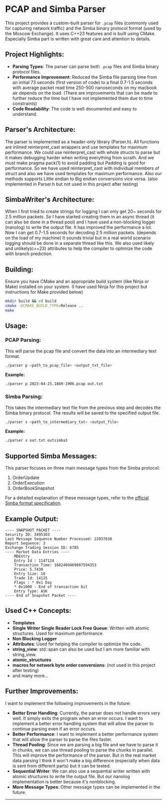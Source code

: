 
# PCAP and Simba Parser

This project provides a custom-built parser for `.pcap` files (commonly used for capturing network traffic) and the Simba binary protocol format (used by the Moscow Exchange). It uses C++23 features and is built using CMake.
Especially Simba part is written with great care and attention to details.
## Project Highlights:
- **Parsing Types**: The parser can parse both `.pcap` files and Simba binary protocol files.
- **Performance Improvement**: Reduced the Simba file parsing time from an initial 73 seconds (first version of code) to a final 0.7-1.5 seconds with average packet read time 250-500 nanoseconds on my macbook air depends on the load. 
(There are improvements that can be made to further reduce the time but I have not implemented them due to time constraints)
- **Code Readability**: The code is well documented and easy to understand.

## Parser's Architecture:
The parser is implemented as a header-only library (Parser.h). All functions are inlined reinterpret_cast wrappers and use templates for maximum performance.
We could use reinterpret_cast with whole structs to parse but it makes debugging harder when writing everything from scrath. And we must make pragma pack(1) to 
avoid padding but Padding is good for performance. So we have used reinterpret_cast with individual members of struct and also we have used templates for maximum performance.
Also our methods supports Little endian to Big endian conversions vice versa. (also implemented in Parser.h but not used in this project after testing)

## SimbaWriter's Architecture:
When I first tried to create strings for logging I can only get 20~ seconds for 2.5 million packets. So I have started creating them in an async thread (it can also be done in a thread pool)
and I have used a non-blocking logger (nanolog) to write the output file. It has improved the performance a lot. Now I can get 0.7-1.5 seconds for decoding 2.5 million packets. (depends on the load of my machine)
It sounds trivial but in a real world scenario logging should be done in a separate thread like this.
We also used likely and unlikely(c++23) attributes to help the compiler to optimize the code with branch prediction.

## Building:
Ensure you have CMake and an appropriate build system (like Ninja or Make) installed on your system.
(I have used Ninja for this project but instructions for Make provided below)
```bash
mkdir build && cd build
cmake -DCMAKE_BUILD_TYPE=Release ..
make
```


## Usage:

### PCAP Parsing:

This will parse the pcap file and convert the data into an intermediary text format.

```bash
./parser p <path_to_pcap_file> <output_txt_file>
```

**Example:**

```bash
./parser p 2023-04-25.1849-1906.pcap out.txt
```

### Simba Parsing:

This takes the intermediary text file from the previous step and decodes the Simba binary protocol. The results will be saved to the specified output file.

```bash
./parser s <path_to_intermediary_txt> <output_file>
```

**Example:**

```bash
./parser s out.txt outsimba3
```


## Supported Simba Messages:

This parser focuses on three main message types from the Simba protocol:
1. OrderUpdate
2. OrderExecution
3. OrderBookSnapshot

For a detailed explanation of these message types, refer to the [official Simba format specification](http://ftp.moex.ru/pub/SIMBA/Spectra/prod/doc/spectra_simba_en.pdf).

## Example Output:
```
---- SNAPSHOT PACKET ----
Security ID: 3495103
Last Message Sequence Number Processed: 22037630
Report Sequence: 3
Exchange Trading Session ID: 6785
---- Market Data Entries ----
    MDEntry
    Entry Id : 1147124
    Transaction Time: 1682409469887594353
    Price: 5.7430
    Entry Size: 10
    Trade Id: 14125
    Flags : * 0x1 Day
    * 0x1000 - End of transaction bit
    Entry Type: ASK
---- End of Snapshot Packet ----
```
## Used C++ Concepts:
- **Templates**
- **Single Writer Single Reader Lock Free Queue**: Written with atomic structures. Used for maximum performance.
- **Non Blocking Logger**
- **Attributes**: Used for helping the compiler to optimize the code.
- **string_view**: std::span can also be used but I am more familiar with string_view.
- **atomic_structures**
- **macros for network byte order conversions**: (not used in this project after testing)
- and many more...
## Further Improvements:
I want to implement the following improvements in the future:
- **Better Error Handling**: Currently, the parser does not handle errors very well. It simply exits the program when an error occurs. I want to implement a better error handling system that will allow the parser to continue parsing even if an error occurs.
- **Better Performance**: I want to implement a better performance system that will allow the parser to parse the files faster.
- **Thread Pooling**: Since we are parsing a big file and we have to parse it in chunks, we can use thread pooling to parse the chunks in parallel. This will improve the performance of the parser. But in the real market data parsing I think it won't make a big difference (especially when data is sent from different parts) but it can be tested.
- **Sequential Writer**: We can also use a sequential writer written with atomic structures to write the output file. But our nanolog implementation is better because it's nonblocking.
- **More Message Types**: Other message types can be implemented in the future.

---
